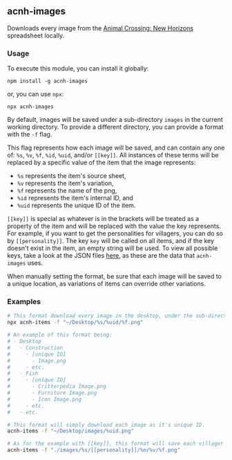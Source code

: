 ## acnh-images

Downloads every image from the [Animal Crossing: New Horizons](https://docs.google.com/spreadsheets/d/1mo7myqHry5r_TKvakvIhHbcEAEQpSiNoNQoIS8sMpvM/edit#gid=1455827610) spreadsheet locally.

### Usage

To execute this module, you can install it globally:

```
npm install -g acnh-images
```

or, you can use `npx`:

```
npx acnh-images
```

By default, images will be saved under a sub-directory `images` in the current working directory. To provide a different directory, you can provide a format with the `-f` flag.

This flag represents how each image will be saved, and can contain any one of: `%s`, `%v`, `%f`, `%id`, `%uid`, and/or `[[key]]`. All instances of these terms will be replaced by a specific value of the item that the image represents:
  - `%s` represents the item's source sheet,
  - `%v` represents the item's variation,
  - `%f` represents the name of the png,
  - `%id` represents the item's internal ID, and
  - `%uid` represents the unique ID of the item.

`[[key]]` is special as whatever is in the brackets will be treated as a property of the item and will be replaced with the value the key represents. For example, if you want to get the personalities for villagers, you can do so by `[[personality]]`. The key `key` will be called on all items, and if the key doesn't exist in the item, an empty string will be used. To view all possible keys, take a look at the JSON files [here](https://github.com/Norviah/animal-crossing/tree/master/combined), as these are the data that `acnh-images` uses.

When manually setting the format, be sure that each image will be saved to a unique location, as variations of items can override other variations.

### Examples

```bash
# This format download every image in the desktop, under the sub-directory representing each item's Unique Entry ID.
npx acnh-items -f "~/Desktop/%s/%uid/%f.png"

# An example of this format being:
# · Desktop
#   · Construction
#     · [unique ID]
#       - Image.png
#     · etc.
#   · Fish
#     · [unique ID]
#       - Critterpedia Image.png
#       - Furniture Image.png
#       - Icon Image.png
#     · etc.
#   · etc.

# This format will simply download each image as it's unique ID.
acnh-items -f "~/Desktop/images/%uid.png"

# As for the example with [[key]], this format will save each villager in a sub-directory representing their personality.
acnh-items -f "./images/%s/[[personality]]/%n/%v/%f.png"
```
